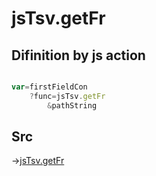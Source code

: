 # jsTsv.getFr

## Difinition by js action

```js.js

var=firstFieldCon
	?func=jsTsv.getFr
		&pathString
```

## Src

->[jsTsv.getFr](https://github.com/puutaro/CommandClick/blob/master/app/src/main/java/com/puutaro/commandclick/fragment_lib/terminal_fragment/js_interface/tsv/JsTsv.kt#L69)


